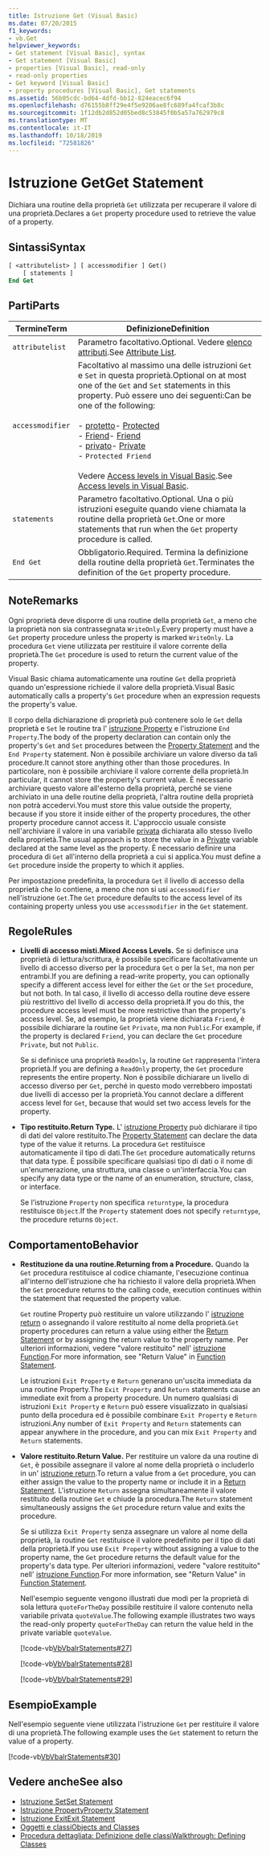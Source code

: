 ```yaml
---
title: Istruzione Get (Visual Basic)
ms.date: 07/20/2015
f1_keywords:
- vb.Get
helpviewer_keywords:
- Get statement [Visual Basic], syntax
- Get statement [Visual Basic]
- properties [Visual Basic], read-only
- read-only properties
- Get keyword [Visual Basic]
- property procedures [Visual Basic], Get statements
ms.assetid: 56b05cdc-bd64-4dfd-bb12-824eacec6f94
ms.openlocfilehash: d76155b8ff29e4f5e9206ae8fc689fa4fcaf3b8c
ms.sourcegitcommit: 1f12db2d852d05bed8c53845f0b5a57a762979c8
ms.translationtype: MT
ms.contentlocale: it-IT
ms.lasthandoff: 10/18/2019
ms.locfileid: "72581826"
---
```

# <a name="get-statement"></a><span data-ttu-id="90ffa-102">Istruzione Get</span><span class="sxs-lookup"><span data-stu-id="90ffa-102">Get Statement</span></span>
<span data-ttu-id="90ffa-103">Dichiara una routine della proprietà `Get` utilizzata per recuperare il valore di una proprietà.</span><span class="sxs-lookup"><span data-stu-id="90ffa-103">Declares a `Get` property procedure used to retrieve the value of a property.</span></span>  
  
## <a name="syntax"></a><span data-ttu-id="90ffa-104">Sintassi</span><span class="sxs-lookup"><span data-stu-id="90ffa-104">Syntax</span></span>  
  
```vb  
[ <attributelist> ] [ accessmodifier ] Get()  
    [ statements ]  
End Get  
```  
  
## <a name="parts"></a><span data-ttu-id="90ffa-105">Parti</span><span class="sxs-lookup"><span data-stu-id="90ffa-105">Parts</span></span>  
  
|<span data-ttu-id="90ffa-106">Termine</span><span class="sxs-lookup"><span data-stu-id="90ffa-106">Term</span></span>|<span data-ttu-id="90ffa-107">Definizione</span><span class="sxs-lookup"><span data-stu-id="90ffa-107">Definition</span></span>|  
|---|---|  
|`attributelist`|<span data-ttu-id="90ffa-108">Parametro facoltativo.</span><span class="sxs-lookup"><span data-stu-id="90ffa-108">Optional.</span></span> <span data-ttu-id="90ffa-109">Vedere [elenco attributi](../../../visual-basic/language-reference/statements/attribute-list.md).</span><span class="sxs-lookup"><span data-stu-id="90ffa-109">See [Attribute List](../../../visual-basic/language-reference/statements/attribute-list.md).</span></span>|  
|`accessmodifier`|<span data-ttu-id="90ffa-110">Facoltativo al massimo una delle istruzioni `Get` e `Set` in questa proprietà.</span><span class="sxs-lookup"><span data-stu-id="90ffa-110">Optional on at most one of the `Get` and `Set` statements in this property.</span></span> <span data-ttu-id="90ffa-111">Può essere uno dei seguenti:</span><span class="sxs-lookup"><span data-stu-id="90ffa-111">Can be one of the following:</span></span><br /><br /> <span data-ttu-id="90ffa-112">-   [protetto](../../../visual-basic/language-reference/modifiers/protected.md)</span><span class="sxs-lookup"><span data-stu-id="90ffa-112">-   [Protected](../../../visual-basic/language-reference/modifiers/protected.md)</span></span><br /><span data-ttu-id="90ffa-113">-   [Friend](../../../visual-basic/language-reference/modifiers/friend.md)</span><span class="sxs-lookup"><span data-stu-id="90ffa-113">-   [Friend](../../../visual-basic/language-reference/modifiers/friend.md)</span></span><br /><span data-ttu-id="90ffa-114">-   [privato](../../../visual-basic/language-reference/modifiers/private.md)</span><span class="sxs-lookup"><span data-stu-id="90ffa-114">-   [Private](../../../visual-basic/language-reference/modifiers/private.md)</span></span><br />-   `Protected Friend`<br /><br /> <span data-ttu-id="90ffa-115">Vedere [Access levels in Visual Basic](../../../visual-basic/programming-guide/language-features/declared-elements/access-levels.md).</span><span class="sxs-lookup"><span data-stu-id="90ffa-115">See [Access levels in Visual Basic](../../../visual-basic/programming-guide/language-features/declared-elements/access-levels.md).</span></span>|  
|`statements`|<span data-ttu-id="90ffa-116">Parametro facoltativo.</span><span class="sxs-lookup"><span data-stu-id="90ffa-116">Optional.</span></span> <span data-ttu-id="90ffa-117">Una o più istruzioni eseguite quando viene chiamata la routine della proprietà `Get`.</span><span class="sxs-lookup"><span data-stu-id="90ffa-117">One or more statements that run when the `Get` property procedure is called.</span></span>|  
|`End Get`|<span data-ttu-id="90ffa-118">Obbligatorio.</span><span class="sxs-lookup"><span data-stu-id="90ffa-118">Required.</span></span> <span data-ttu-id="90ffa-119">Termina la definizione della routine della proprietà `Get`.</span><span class="sxs-lookup"><span data-stu-id="90ffa-119">Terminates the definition of the `Get` property procedure.</span></span>|  
  
## <a name="remarks"></a><span data-ttu-id="90ffa-120">Note</span><span class="sxs-lookup"><span data-stu-id="90ffa-120">Remarks</span></span>  
 <span data-ttu-id="90ffa-121">Ogni proprietà deve disporre di una routine della proprietà `Get`, a meno che la proprietà non sia contrassegnata `WriteOnly`.</span><span class="sxs-lookup"><span data-stu-id="90ffa-121">Every property must have a `Get` property procedure unless the property is marked `WriteOnly`.</span></span> <span data-ttu-id="90ffa-122">La procedura `Get` viene utilizzata per restituire il valore corrente della proprietà.</span><span class="sxs-lookup"><span data-stu-id="90ffa-122">The `Get` procedure is used to return the current value of the property.</span></span>  
  
 <span data-ttu-id="90ffa-123">Visual Basic chiama automaticamente una routine `Get` della proprietà quando un'espressione richiede il valore della proprietà.</span><span class="sxs-lookup"><span data-stu-id="90ffa-123">Visual Basic automatically calls a property's `Get` procedure when an expression requests the property's value.</span></span>  
  
 <span data-ttu-id="90ffa-124">Il corpo della dichiarazione di proprietà può contenere solo le `Get` della proprietà e `Set` le routine tra l' [istruzione Property](../../../visual-basic/language-reference/statements/property-statement.md) e l'istruzione `End Property`.</span><span class="sxs-lookup"><span data-stu-id="90ffa-124">The body of the property declaration can contain only the property's `Get` and `Set` procedures between the [Property Statement](../../../visual-basic/language-reference/statements/property-statement.md) and the `End Property` statement.</span></span> <span data-ttu-id="90ffa-125">Non è possibile archiviare un valore diverso da tali procedure.</span><span class="sxs-lookup"><span data-stu-id="90ffa-125">It cannot store anything other than those procedures.</span></span> <span data-ttu-id="90ffa-126">In particolare, non è possibile archiviare il valore corrente della proprietà.</span><span class="sxs-lookup"><span data-stu-id="90ffa-126">In particular, it cannot store the property's current value.</span></span> <span data-ttu-id="90ffa-127">È necessario archiviare questo valore all'esterno della proprietà, perché se viene archiviato in una delle routine della proprietà, l'altra routine della proprietà non potrà accedervi.</span><span class="sxs-lookup"><span data-stu-id="90ffa-127">You must store this value outside the property, because if you store it inside either of the property procedures, the other property procedure cannot access it.</span></span> <span data-ttu-id="90ffa-128">L'approccio usuale consiste nell'archiviare il valore in una variabile [privata](../../../visual-basic/language-reference/modifiers/private.md) dichiarata allo stesso livello della proprietà.</span><span class="sxs-lookup"><span data-stu-id="90ffa-128">The usual approach is to store the value in a [Private](../../../visual-basic/language-reference/modifiers/private.md) variable declared at the same level as the property.</span></span> <span data-ttu-id="90ffa-129">È necessario definire una procedura di `Get` all'interno della proprietà a cui si applica.</span><span class="sxs-lookup"><span data-stu-id="90ffa-129">You must define a `Get` procedure inside the property to which it applies.</span></span>  
  
 <span data-ttu-id="90ffa-130">Per impostazione predefinita, la procedura `Get` il livello di accesso della proprietà che lo contiene, a meno che non si usi `accessmodifier` nell'istruzione `Get`.</span><span class="sxs-lookup"><span data-stu-id="90ffa-130">The `Get` procedure defaults to the access level of its containing property unless you use `accessmodifier` in the `Get` statement.</span></span>  
  
## <a name="rules"></a><span data-ttu-id="90ffa-131">Regole</span><span class="sxs-lookup"><span data-stu-id="90ffa-131">Rules</span></span>  
  
- <span data-ttu-id="90ffa-132">**Livelli di accesso misti.**</span><span class="sxs-lookup"><span data-stu-id="90ffa-132">**Mixed Access Levels.**</span></span> <span data-ttu-id="90ffa-133">Se si definisce una proprietà di lettura/scrittura, è possibile specificare facoltativamente un livello di accesso diverso per la procedura `Get` o per la `Set`, ma non per entrambi.</span><span class="sxs-lookup"><span data-stu-id="90ffa-133">If you are defining a read-write property, you can optionally specify a different access level for either the `Get` or the `Set` procedure, but not both.</span></span> <span data-ttu-id="90ffa-134">In tal caso, il livello di accesso della routine deve essere più restrittivo del livello di accesso della proprietà.</span><span class="sxs-lookup"><span data-stu-id="90ffa-134">If you do this, the procedure access level must be more restrictive than the property's access level.</span></span> <span data-ttu-id="90ffa-135">Se, ad esempio, la proprietà viene dichiarata `Friend`, è possibile dichiarare la routine `Get` `Private`, ma non `Public`.</span><span class="sxs-lookup"><span data-stu-id="90ffa-135">For example, if the property is declared `Friend`, you can declare the `Get` procedure `Private`, but not `Public`.</span></span>  
  
     <span data-ttu-id="90ffa-136">Se si definisce una proprietà `ReadOnly`, la routine `Get` rappresenta l'intera proprietà.</span><span class="sxs-lookup"><span data-stu-id="90ffa-136">If you are defining a `ReadOnly` property, the `Get` procedure represents the entire property.</span></span> <span data-ttu-id="90ffa-137">Non è possibile dichiarare un livello di accesso diverso per `Get`, perché in questo modo verrebbero impostati due livelli di accesso per la proprietà.</span><span class="sxs-lookup"><span data-stu-id="90ffa-137">You cannot declare a different access level for `Get`, because that would set two access levels for the property.</span></span>  
  
- <span data-ttu-id="90ffa-138">**Tipo restituito.**</span><span class="sxs-lookup"><span data-stu-id="90ffa-138">**Return Type.**</span></span> <span data-ttu-id="90ffa-139">L' [istruzione Property](../../../visual-basic/language-reference/statements/property-statement.md) può dichiarare il tipo di dati del valore restituito.</span><span class="sxs-lookup"><span data-stu-id="90ffa-139">The [Property Statement](../../../visual-basic/language-reference/statements/property-statement.md) can declare the data type of the value it returns.</span></span> <span data-ttu-id="90ffa-140">La procedura `Get` restituisce automaticamente il tipo di dati.</span><span class="sxs-lookup"><span data-stu-id="90ffa-140">The `Get` procedure automatically returns that data type.</span></span> <span data-ttu-id="90ffa-141">È possibile specificare qualsiasi tipo di dati o il nome di un'enumerazione, una struttura, una classe o un'interfaccia.</span><span class="sxs-lookup"><span data-stu-id="90ffa-141">You can specify any data type or the name of an enumeration, structure, class, or interface.</span></span>  
  
     <span data-ttu-id="90ffa-142">Se l'istruzione `Property` non specifica `returntype`, la procedura restituisce `Object`.</span><span class="sxs-lookup"><span data-stu-id="90ffa-142">If the `Property` statement does not specify `returntype`, the procedure returns `Object`.</span></span>  
  
## <a name="behavior"></a><span data-ttu-id="90ffa-143">Comportamento</span><span class="sxs-lookup"><span data-stu-id="90ffa-143">Behavior</span></span>  
  
- <span data-ttu-id="90ffa-144">**Restituzione da una routine.**</span><span class="sxs-lookup"><span data-stu-id="90ffa-144">**Returning from a Procedure.**</span></span> <span data-ttu-id="90ffa-145">Quando la `Get` procedura restituisce al codice chiamante, l'esecuzione continua all'interno dell'istruzione che ha richiesto il valore della proprietà.</span><span class="sxs-lookup"><span data-stu-id="90ffa-145">When the `Get` procedure returns to the calling code, execution continues within the statement that requested the property value.</span></span>  
  
     <span data-ttu-id="90ffa-146">`Get` routine Property può restituire un valore utilizzando l' [istruzione return](../../../visual-basic/language-reference/statements/return-statement.md) o assegnando il valore restituito al nome della proprietà.</span><span class="sxs-lookup"><span data-stu-id="90ffa-146">`Get` property procedures can return a value using either the [Return Statement](../../../visual-basic/language-reference/statements/return-statement.md) or by assigning the return value to the property name.</span></span> <span data-ttu-id="90ffa-147">Per ulteriori informazioni, vedere "valore restituito" nell' [istruzione Function](../../../visual-basic/language-reference/statements/function-statement.md).</span><span class="sxs-lookup"><span data-stu-id="90ffa-147">For more information, see "Return Value" in [Function Statement](../../../visual-basic/language-reference/statements/function-statement.md).</span></span>  
  
     <span data-ttu-id="90ffa-148">Le istruzioni `Exit Property` e `Return` generano un'uscita immediata da una routine Property.</span><span class="sxs-lookup"><span data-stu-id="90ffa-148">The `Exit Property` and `Return` statements cause an immediate exit from a property procedure.</span></span> <span data-ttu-id="90ffa-149">Un numero qualsiasi di istruzioni `Exit Property` e `Return` può essere visualizzato in qualsiasi punto della procedura ed è possibile combinare `Exit Property` e `Return` istruzioni.</span><span class="sxs-lookup"><span data-stu-id="90ffa-149">Any number of `Exit Property` and `Return` statements can appear anywhere in the procedure, and you can mix `Exit Property` and `Return` statements.</span></span>  
  
- <span data-ttu-id="90ffa-150">**Valore restituito.**</span><span class="sxs-lookup"><span data-stu-id="90ffa-150">**Return Value.**</span></span> <span data-ttu-id="90ffa-151">Per restituire un valore da una routine di `Get`, è possibile assegnare il valore al nome della proprietà o includerlo in un' [istruzione return](../../../visual-basic/language-reference/statements/return-statement.md).</span><span class="sxs-lookup"><span data-stu-id="90ffa-151">To return a value from a `Get` procedure, you can either assign the value to the property name or include it in a [Return Statement](../../../visual-basic/language-reference/statements/return-statement.md).</span></span> <span data-ttu-id="90ffa-152">L'istruzione `Return` assegna simultaneamente il valore restituito della routine `Get` e chiude la procedura.</span><span class="sxs-lookup"><span data-stu-id="90ffa-152">The `Return` statement simultaneously assigns the `Get` procedure return value and exits the procedure.</span></span>  
  
     <span data-ttu-id="90ffa-153">Se si utilizza `Exit Property` senza assegnare un valore al nome della proprietà, la routine `Get` restituisce il valore predefinito per il tipo di dati della proprietà.</span><span class="sxs-lookup"><span data-stu-id="90ffa-153">If you use `Exit Property` without assigning a value to the property name, the `Get` procedure returns the default value for the property's data type.</span></span> <span data-ttu-id="90ffa-154">Per ulteriori informazioni, vedere "valore restituito" nell' [istruzione Function](../../../visual-basic/language-reference/statements/function-statement.md).</span><span class="sxs-lookup"><span data-stu-id="90ffa-154">For more information, see "Return Value" in [Function Statement](../../../visual-basic/language-reference/statements/function-statement.md).</span></span>  
  
     <span data-ttu-id="90ffa-155">Nell'esempio seguente vengono illustrati due modi per la proprietà di sola lettura `quoteForTheDay` possibile restituire il valore contenuto nella variabile privata `quoteValue`.</span><span class="sxs-lookup"><span data-stu-id="90ffa-155">The following example illustrates two ways the read-only property `quoteForTheDay` can return the value held in the private variable `quoteValue`.</span></span>  
  
     [!code-vb[VbVbalrStatements#27](~/samples/snippets/visualbasic/VS_Snippets_VBCSharp/VbVbalrStatements/VB/Class1.vb#27)]  
  
     [!code-vb[VbVbalrStatements#28](~/samples/snippets/visualbasic/VS_Snippets_VBCSharp/VbVbalrStatements/VB/Class1.vb#28)]  
  
     [!code-vb[VbVbalrStatements#29](~/samples/snippets/visualbasic/VS_Snippets_VBCSharp/VbVbalrStatements/VB/Class1.vb#29)]  
  
## <a name="example"></a><span data-ttu-id="90ffa-156">Esempio</span><span class="sxs-lookup"><span data-stu-id="90ffa-156">Example</span></span>  
 <span data-ttu-id="90ffa-157">Nell'esempio seguente viene utilizzata l'istruzione `Get` per restituire il valore di una proprietà.</span><span class="sxs-lookup"><span data-stu-id="90ffa-157">The following example uses the `Get` statement to return the value of a property.</span></span>  
  
 [!code-vb[VbVbalrStatements#30](~/samples/snippets/visualbasic/VS_Snippets_VBCSharp/VbVbalrStatements/VB/Class1.vb#30)]  
  
## <a name="see-also"></a><span data-ttu-id="90ffa-158">Vedere anche</span><span class="sxs-lookup"><span data-stu-id="90ffa-158">See also</span></span>

- [<span data-ttu-id="90ffa-159">Istruzione Set</span><span class="sxs-lookup"><span data-stu-id="90ffa-159">Set Statement</span></span>](../../../visual-basic/language-reference/statements/set-statement.md)
- [<span data-ttu-id="90ffa-160">Istruzione Property</span><span class="sxs-lookup"><span data-stu-id="90ffa-160">Property Statement</span></span>](../../../visual-basic/language-reference/statements/property-statement.md)
- [<span data-ttu-id="90ffa-161">Istruzione Exit</span><span class="sxs-lookup"><span data-stu-id="90ffa-161">Exit Statement</span></span>](../../../visual-basic/language-reference/statements/exit-statement.md)
- [<span data-ttu-id="90ffa-162">Oggetti e classi</span><span class="sxs-lookup"><span data-stu-id="90ffa-162">Objects and Classes</span></span>](../../../visual-basic/programming-guide/language-features/objects-and-classes/index.md)
- [<span data-ttu-id="90ffa-163">Procedura dettagliata: Definizione delle classi</span><span class="sxs-lookup"><span data-stu-id="90ffa-163">Walkthrough: Defining Classes</span></span>](../../../visual-basic/programming-guide/language-features/objects-and-classes/walkthrough-defining-classes.md)
